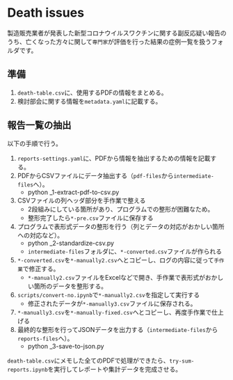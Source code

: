 # Death issues

製造販売業者が発表した新型コロナウイルスワクチンに関する副反応疑い報告のうち、亡くなった方々に関して`専門家`が評価を行った結果の症例一覧を扱うフォルダです。

## 準備

1. `death-table.csv`に、使用するPDFの情報をまとめる。
1. 検討部会に関する情報を`metadata.yaml`に記載する。

## 報告一覧の抽出

以下の手順で行う。

1. `reports-settings.yaml`に、PDFから情報を抽出するための情報を記載する。
1. PDFからCSVファイルにデータ抽出する（`pdf-files`から`intermediate-files`へ）。
    * python _1-extract-pdf-to-csv.py
1. CSVファイルの列ヘッダ部分を手作業で整える
    * 2段組みにしている箇所があり、プログラムでの整形が困難なため。
    * 整形完了したら`*-pre.csv`ファイルに保存する
1. プログラムで表形式データの整形を行う（列とデータの対応がおかしい箇所への対応など）。
    * python _2-standardize-csv.py
    * `intermediate-files`フォルダに、`*-converted.csv`ファイルが作られる
1. `*-converted.csv`を`*-manually2.csv`へとコピーし、ログの内容に従って`手作業`で修正する。
    * `*-manually2.csv`ファイルをExcelなどで開き、手作業で表形式がおかしい箇所のデータを整形する。
1. `scripts/convert-no.ipynb`で`*-manually2.csv`を指定して実行する
    * 修正されたデータが`*-manually3.csv`ファイルに保存される。
1. `*-manually3.csv`を`*-manually-fixed.csv`へとコピーし、再度手作業で仕上げる
1. 最終的な整形を行ってJSONデータを出力する（`intermediate-files`から`reports-files`へ）。
    * python _3-save-to-json.py

`death-table.csv`にメモした全てのPDFで処理ができたら、`try-sum-reports.ipynb`を実行してレポートや集計データを完成させる。
